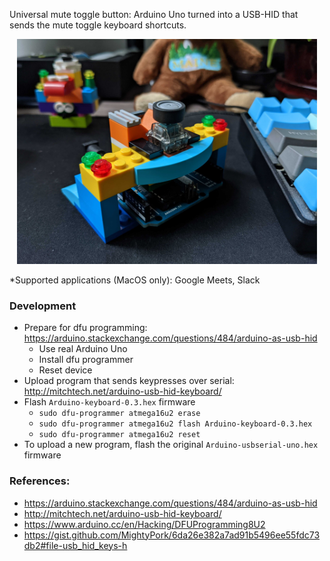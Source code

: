 Universal mute toggle button: Arduino Uno turned into a USB-HID that sends the mute toggle keyboard shortcuts.

<p align="center">
  <img width="480" src="https://github.com/kseneres/muter/blob/master/pic.jpg">
</p>

\*Supported applications (MacOS only): Google Meets, Slack

### Development

- Prepare for dfu programming: https://arduino.stackexchange.com/questions/484/arduino-as-usb-hid
  - Use real Arduino Uno
  - Install dfu programmer
  - Reset device
- Upload program that sends keypresses over serial: http://mitchtech.net/arduino-usb-hid-keyboard/
- Flash `Arduino-keyboard-0.3.hex` firmware
  - `sudo dfu-programmer atmega16u2 erase`
  - `sudo dfu-programmer atmega16u2 flash Arduino-keyboard-0.3.hex`
  - `sudo dfu-programmer atmega16u2 reset`
- To upload a new program, flash the original `Arduino-usbserial-uno.hex` firmware

### References:

* https://arduino.stackexchange.com/questions/484/arduino-as-usb-hid
* http://mitchtech.net/arduino-usb-hid-keyboard/
* https://www.arduino.cc/en/Hacking/DFUProgramming8U2
* https://gist.github.com/MightyPork/6da26e382a7ad91b5496ee55fdc73db2#file-usb_hid_keys-h
